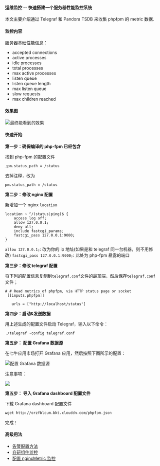 #### 运维监控 -- 快速搭建一个服务器性能监控系统

本文主要介绍通过 Telegraf 和 Pandora TSDB 来收集 phpfpm 的 metric 数据.

#### 监控内容

服务器基础性能信息：

* accepted connections
* active processes
* idle processes
* total processes
* max active processes
* listen queue
* listen queue length
* max listen queue
* slow requests
* max children reached

#### 效果图

![最终能看到的效果](http://orzfblcum.bkt.clouddn.com/%E5%B1%8F%E5%B9%95%E5%BF%AB%E7%85%A7%202017-07-14%20%E4%B8%8B%E5%8D%886.38.18.png)

#### 快速开始

**第一步：确保编译的 php-fpm 已经包含**

找到 php-fpm 的配置文件

```
;pm.status_path = /status
```

去掉注释，改为

```
pm.status_path = /status
```

**第二步：修改 nginx 配置**

新增加一个 nginx `location`

```
location ~ ^/(status|ping)$ {
    access_log off;
    allow 127.0.0.1;
    deny all;
    include fastcgi_params;
    fastcgi_pass 127.0.0.1:9000;
}

```

`allow 127.0.0.1;`: 改为你的 ip 地址(如果是和 telegraf 同一台机器，则不用修改)
`fastcgi_pass 127.0.0.1:9000;`: 此处为 php-fpm 暴露的端口


**第三步：修改 telegraf 配置**

将下列的配置信息复制到`telegraf.conf`文件的最顶端，然后保存`telegraf.conf`文件；

```
# # Read metrics of phpfpm, via HTTP status page or socket
 [[inputs.phpfpm]]

   urls = ["http://localhost/status"]

```


**第四步：启动&发送数据**

用上述生成的配置文件启动 Telegraf，输入以下命令：

```
./telegraf -config telegraf.conf
```

**第五步： 配置 Grafana 数据源**

在七牛应用市场打开 Grafana 应用，然后按照下图所示的配置：

![配置 Grafana 数据源](_media/monitor1.gif)

注意事项：

![](_media/monitor3.png)

**第五步： 导入 Grafana dashboard 配置文件**

下载 Grafana dashboard 配置文件

```
wget http://orzfblcum.bkt.clouddn.com/phpfpm.json
```

完成！


#### 高级用法

* [告警配置方法](https://qiniu.github.io/pandora-docs/#/quickstart/grafana?id=报警使用方法)
* [自研组件监控](https://qiniu.github.io/pandora-docs/#/demo/customMonitor)
* [配置 nginxMetric 监控](https://qiniu.github.io/pandora-docs/#/demo/nginxMetric)